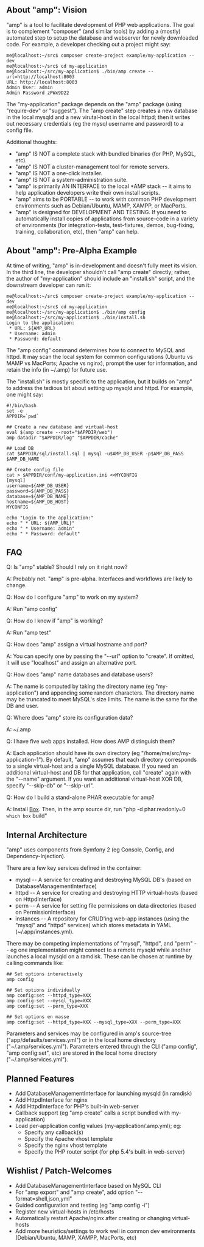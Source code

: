 ## About "amp": Vision ##

"amp" is a tool to facilitate development of PHP web applications. The goal is
to complement "composer" (and similar tools) by adding a (mostly) automated
step to setup the database and webserver for newly downloaded code. For example,
a developer checking out a project might say:

```
me@localhost:~/src$ composer create-project example/my-application --dev
me@localhost:~/src$ cd my-application
me@localhost:~/src/my-application$ ./bin/amp create --url=http://localhost:8003
URL: http://localhost:8003
Admin User: admin
Admin Password zFWx9D22
```

The "my-application" package depends on the "amp" package (using "require-dev" or
"suggest").  The "amp create" step creates a new database in the local mysqld and
a new virutal-host in the local httpd; then it writes out necessary credentials
(eg the mysql username and password) to a config file.

Additional thoughts:

 * "amp" IS NOT a complete stack with bundled binaries (for PHP, MySQL, etc).
 * "amp" IS NOT a cluster-management tool for remote servers.
 * "amp" IS NOT a one-click installer.
 * "amp" IS NOT a system-administration suite.
 * "amp" is primarily AN INTERFACE to the local *AMP stack -- it aims to help
   application developers write their own install scripts.
 * "amp" aims to be PORTABLE -- to work with common PHP development environments
   such as Debian/Ubuntu, MAMP, XAMPP, or MacPorts.
 * "amp" is designed for DEVELOPMENT AND TESTING. If you need to automatically install
   copies of applications from source-code in a variety of environments (for
   integration-tests, test-fixtures, demos, bug-fixing, training, collaboration, etc),
   then "amp" can help.

## About "amp": Pre-Alpha Example ##

At time of writing, "amp" is in-development and doesn't fully meet its vision.
In the third line, the developer shouldn't call "amp create" directly; rather,
the author of "my-application" should include an "install.sh" script, and
the downstream developer can run it:

```
me@localhost:~/src$ composer create-project example/my-application --dev
me@localhost:~/src$ cd my-application
me@localhost:~/src/my-application$ ./bin/amp config
me@localhost:~/src/my-application$ ./bin/install.sh
Login to the application:
 * URL: ${AMP_URL}
 * Username: admin
 * Password: default
```

The "amp config" command determines how to connect to MySQL and httpd.
It may scan the local system for common configurations (Ubuntu vs
MAMP vs MacPorts; Apache vs nginx), prompt the user for information, and
retain the info (in ~/.amp) for future use.

The "install.sh" is mostly specific to the application, but it builds
on "amp" to address the tedious bit about setting up mysqld and httpd.
For example, one might say:

```
#!/bin/bash
set -e
APPDIR=`pwd`

## Create a new database and virtual-host
eval $(amp create --root="$APPDIR/web")
amp datadir "$APPDIR/log" "$APPDIR/cache"

## Load DB
cat $APPDIR/sql/install.sql | mysql -u$AMP_DB_USER -p$AMP_DB_PASS $AMP_DB_NAME

## Create config file
cat > $APPDIR/conf/my-application.ini <<MYCONFIG
[mysql]
username=${AMP_DB_USER}
password=${AMP_DB_PASS}
database=${AMP_DB_NAME}
hostname=${AMP_DB_HOST}
MYCONFIG

echo "Login to the application:"
echo " * URL: ${AMP_URL}"
echo " * Username: admin"
echo " * Password: default"
```

## FAQ ##

Q: Is "amp" stable? Should I rely on it right now?

A: Probably not. "amp" is pre-alpha. Interfaces and workflows are likely to change.

Q: How do I configure "amp" to work on my system?

A: Run "amp config"

Q: How do I know if "amp" is working?

A: Run "amp test"

Q: How does "amp" assign a virtual hostname and port?

A: You can specify one by passing the "--url" option to "create". If omitted,
it will use "localhost" and assign an alternative port.

Q: How does "amp" name databases and database users?

A: The name is computed by taking the directory name (eg "my-application")
and appending some random characters.  The directory name may be truncated
to meet MySQL's size limits.  The name is the same for the DB and user.

Q: Where does "amp" store its configuration data?

A: ~/.amp

Q: I have five web apps installed. How does AMP distinguish them?

A: Each application should have its own directory (eg
"/home/me/src/my-application-1").  By default, "amp" assumes that each
directory corresponds to a single virtual-host and a single MySQL database.
If you need an additional virtual-host and DB for that application, call
"create" again with the "--name" argument.  If you want an additional
virtual-host XOR DB, specify "--skip-db" or "--skip-url".

Q: How do I build a stand-alone PHAR executable for amp?

A: Install [Box](http://box-project.org/). Then, in the amp source dir, run "php -d phar.readonly=0 `which box` build"

## Internal Architecture ##

"amp" uses components from Symfony 2 (eg Console, Config, and
Dependency-Injection).

There are a few key services defined in the container:

 * mysql -- A service for creating and destroying MySQL DB's
   (based on DatabaseManagementInterface)
 * httpd -- A service for creating and destroying HTTP virtual-hosts
   (based on HttpdInterface)
 * perm -- A service for setting file permissions on data directories
   (based on PermissionInterface)
 * instances -- A repository for CRUD'ing web-app instances (using the
   "mysql" and "httpd" services) which stores metadata in YAML
   (~/.app/instances.yml).

There may be competing implementations of "mysql", "httpd", and "perm" -- eg
one implementation might connect to a remote mysqld while another launches a
local mysqld on a ramdisk.  These can be chosen at runtime by calling
commands like:

```
## Set options interactively
amp config

## Set options individually
amp config:set --httpd_type=XXX
amp config:set --mysql_type=XXX
amp config:set --perm_type=XXX

## Set options en masse
amp config:set --httpd_type=XXX --mysql_type=XXX --perm_type=XXX
```

Parameters and services may be configured in amp's source-tree
("app/defaults/services.yml") or in the local home directory
("~/.amp/services.yml"). Parameters entered through the CLI
("amp config", "amp config:set", etc) are stored in the local
home directory ("~/.amp/services.yml").

## Planned Features ##

 * Add DatabaseManagementInterface for launching mysqld (in ramdisk)
 * Add HttpdInterface for nginx
 * Add HttpdInterface for PHP's built-in web-server
 * Callback support (eg "amp create" calls a script bundled with my-application)
 * Load per-application config values (my-application/.amp.yml); eg:
   * Specify any callback(s)
   * Specify the Apache vhost template
   * Specify the nginx vhost template
   * Specify the PHP router script (for php 5.4's built-in web-server)

## Wishlist / Patch-Welcomes ##

 * Add DatabaseManagementInterface based on MySQL CLI
 * For "amp export" and "amp create", add option "--format=shell,json,yml"
 * Guided configuration and testing (eg "amp config -i")
 * Register new virtual-hosts in /etc/hosts
 * Automatically restart Apache/nginx after creating or changing virtual-hosts
 * Add more heuristics/settings to work well in common dev environments
   (Debian/Ubuntu, MAMP, XAMPP, MacPorts, etc)
